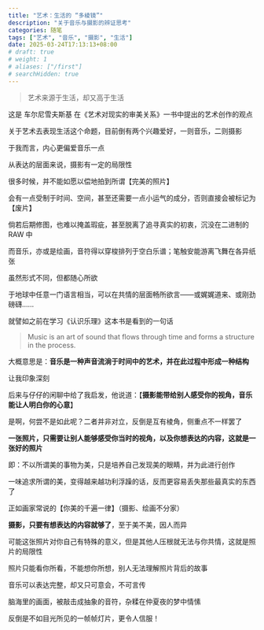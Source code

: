 ```yaml
---
title: "艺术：生活的 “多棱镜”"
description: "关于音乐与摄影的辨证思考"
categories: 随笔
tags: ["艺术", "音乐", "摄影", "生活"]
date: 2025-03-24T17:13:13+08:00
# draft: true
# weight: 1
# aliases: ["/first"]
# searchHidden: true
---
```


> 艺术来源于生活，却又高于生活

这是 车尔尼雪夫斯基 在《艺术对现实的审美关系》一书中提出的艺术创作的观点

关于艺术去表现生活这个命题，目前倒有两个兴趣爱好，一则音乐，二则摄影

于我而言，内心更偏爱音乐一点

从表达的层面来说，摄影有一定的局限性

很多时候，并不能如愿以偿地拍到所谓【完美的照片】

会有一点受制于时间、空间，甚至还需要一点小运气的成分，否则直接会被标记为【废片】

倘若后期修图，也难以掩盖瑕疵，甚至脱离了追寻真实的初衷，沉没在二进制的 RAW 中

而音乐，亦或是绘画，音符得以穿梭排列于空白乐谱；笔触安能游离飞舞在各异纸张

虽然形式不同，但都随心所欲

于地球中任意一门语言相当，可以在共情的层面畅所欲言——或娓娓道来、或刚劲磅礴……

就譬如之前在学习《认识乐理》这本书是看到的一句话

> Music is an art of sound that flows through time and forms a structure in the process.

大概意思是：**音乐是一种声音流淌于时间中的艺术，并在此过程中形成一种结构**

让我印象深刻

后来与仔仔的闲聊中给了我启发，他说道：【**摄影能带给别人感受你的视角，音乐能让人明白你的心意**】

是啊，何尝不是如此呢？二者并非对立，反倒是互有棱角，侧重点不一样罢了

**一张照片，只需要让别人能够感受你当时的视角，以及你想表达的内容，这就是一张好的照片**

即：不以所谓美的事物为美，只是培养自己发现美的眼睛，并为此进行创作

一味追求所谓的美，变得越来越功利浮躁的话，反而更容易丢失那些最真实的东西了

正如画家常说的【你美的千遍一律】（摄影、绘画不分家）

**摄影，只要有想表达的内容就够了**，至于美不美，因人而异

可能这张照片对你自己有特殊的意义，但是其他人压根就无法与你共情，这就是照片的局限性

照片只能看你所看，不能想你所想，别人无法理解照片背后的故事

音乐可以表达完整，却又只可意会，不可言传

脑海里的画面，被敲击成抽象的音符，杂糅在仲夏夜的梦中情愫

反倒是不如目光所见的一帧帧灯片，更令人信服！
